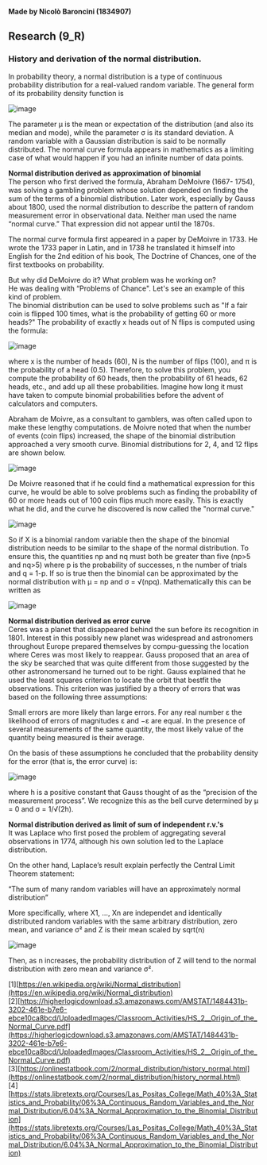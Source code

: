 **Made by Nicolò Baroncini (1834907)**

## Research (9_R)
### History and derivation of the normal distribution.

In probability theory, a normal distribution is a type of continuous probability distribution for a real-valued random variable. The general form of its probability density function is

![image](https://user-images.githubusercontent.com/78324346/140704520-ff0d4191-ed83-4f22-a865-5f8be09a5b4a.png)

The parameter μ is the mean or expectation of the distribution (and also its median and mode), while the parameter σ is its standard deviation. A random variable with a Gaussian distribution is said to be normally distributed. The normal curve formula appears in mathematics as a limiting case of what would happen if you had an
infinite number of data points.

**Normal distribution derived as approximation of binomial** \
The person who first derived the formula, Abraham DeMoivre (1667- 1754), was solving a gambling problem whose solution depended on finding the sum of the terms of a binomial distribution. Later work, especially by Gauss about 1800, used the normal distribution to describe the pattern of random measurement error in observational data. Neither man used the name “normal curve.” That expression did not appear until the 1870s. 

The normal curve formula first appeared in a paper by DeMoivre in 1733. He wrote the 1733 paper in Latin, and in 1738 he translated it himself into English for the 2nd edition of his book, The Doctrine of Chances, one of the first textbooks on probability.

But why did DeMoivre do it? What problem was he working on? \
He was dealing with “Problems of Chance". Let's see an example of this kind of problem. \
The binomial distribution can be used to solve problems such as "If a fair coin is flipped 100 times, what is the probability of getting 60 or more heads?" The probability of exactly x heads out of N flips is computed using the formula:

![image](https://user-images.githubusercontent.com/78324346/140710647-5c7e1e03-bc6d-42ee-b299-e73413a32dc7.png)

where x is the number of heads (60), N is the number of flips (100), and π is the probability of a head (0.5). Therefore, to solve this problem, you compute the probability of 60 heads, then the probability of 61 heads, 62 heads, etc., and add up all these probabilities. Imagine how long it must have taken to compute binomial probabilities before the advent of calculators and computers.

Abraham de Moivre, as a consultant to gamblers, was often called upon to make these lengthy computations. de Moivre noted that when the number of events (coin flips) increased, the shape of the binomial distribution approached a very smooth curve. Binomial distributions for 2, 4, and 12 flips are shown below.

![image](https://user-images.githubusercontent.com/78324346/140710893-e35a66dc-0af0-4624-8995-572a130f9b64.png)

De Moivre reasoned that if he could find a mathematical expression for this curve, he would be able to solve problems such as finding the probability of 60 or more heads out of 100 coin flips much more easily. This is exactly what he did, and the curve he discovered is now called the "normal curve."

![image](https://user-images.githubusercontent.com/78324346/140711747-ca1b8546-2afb-41bb-95d5-d87c3e5d12e2.png)

So if X is a binomial random variable then the shape of the binomial distribution needs to be similar to the shape of the normal distribution. To ensure this, the quantities np and nq must both be greater than five (np>5  and nq>5) where p is the probability of successes, n the number of trials and q = 1-p. If so is true then the binomial can be approximated by the normal distribution with μ = np and σ = √(npq).
Mathematically this can be written as 

![image](https://user-images.githubusercontent.com/78324346/140719450-14694fe8-435c-415f-abd6-f770496dd3af.png)

**Normal distribution derived as error curve**\
Ceres was a planet that disappeared behind the sun before its recognition in 1801. Interest in this possibly new planet was widespread and astronomers throughout Europe prepared themselves by compu-guessing the location where Ceres was most likely to reappear. Gauss proposed that an area of the sky be searched that was quite different from those suggested by the other astronomersand he turned out to be right. Gauss explained that he used the least squares criterion to locate the orbit that bestfit the observations. This criterion was justified by a theory of errors that was based on the following three assumptions:

Small errors are more likely than large errors.
For any real number ε the likelihood of errors of magnitudes ε and −ε are equal.
In the presence of several measurements of the same quantity, the most likely value of the quantity being measured is their average.

On the basis of these assumptions he concluded that the probability density for the error (that is, the error curve) is:

![image](https://user-images.githubusercontent.com/78324346/140717493-b82e568c-edd1-4707-a1ed-85e8cf09d6ee.png)

where h is a positive constant that Gauss thought of as the “precision of the measurement process”. We recognize this as the bell curve determined by μ = 0 and σ = 1/√(2h).

**Normal distribution derived as limit of sum of independent r.v.'s**\
It was Laplace who first posed the problem of aggregating several observations in 1774, although his own solution led to the Laplace distribution.

On the other hand, Laplace’s result explain perfectly the Central Limit Theorem statement:

“The sum of many random variables will have an approximately normal distribution”

More specifically, where X1, …, Xn are independet and identically distributed random variables with the same arbitrary distribution, zero mean, and variance σ² and Z is their mean scaled by sqrt(n) 

![image](https://user-images.githubusercontent.com/78324346/140719664-3dc9b1d8-7b52-4bce-a2e7-abf5f26968b5.png)

Then, as n increases, the probability distribution of Z will tend to the normal distribution with zero mean and variance σ².

[1][https://en.wikipedia.org/wiki/Normal_distribution](https://en.wikipedia.org/wiki/Normal_distribution) \
[2][https://higherlogicdownload.s3.amazonaws.com/AMSTAT/1484431b-3202-461e-b7e6-ebce10ca8bcd/UploadedImages/Classroom_Activities/HS_2__Origin_of_the_Normal_Curve.pdf](https://higherlogicdownload.s3.amazonaws.com/AMSTAT/1484431b-3202-461e-b7e6-ebce10ca8bcd/UploadedImages/Classroom_Activities/HS_2__Origin_of_the_Normal_Curve.pdf) \
[3][https://onlinestatbook.com/2/normal_distribution/history_normal.html](https://onlinestatbook.com/2/normal_distribution/history_normal.html) \
[4][https://stats.libretexts.org/Courses/Las_Positas_College/Math_40%3A_Statistics_and_Probability/06%3A_Continuous_Random_Variables_and_the_Normal_Distribution/6.04%3A_Normal_Approximation_to_the_Binomial_Distribution](https://stats.libretexts.org/Courses/Las_Positas_College/Math_40%3A_Statistics_and_Probability/06%3A_Continuous_Random_Variables_and_the_Normal_Distribution/6.04%3A_Normal_Approximation_to_the_Binomial_Distribution)
